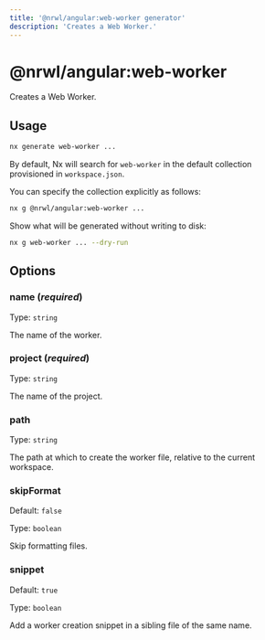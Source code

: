 ```yaml
---
title: '@nrwl/angular:web-worker generator'
description: 'Creates a Web Worker.'
---
```


# @nrwl/angular:web-worker

Creates a Web Worker.

## Usage

```bash
nx generate web-worker ...
```

By default, Nx will search for `web-worker` in the default collection provisioned in `workspace.json`.

You can specify the collection explicitly as follows:

```bash
nx g @nrwl/angular:web-worker ...
```

Show what will be generated without writing to disk:

```bash
nx g web-worker ... --dry-run
```

## Options

### name (_**required**_)

Type: `string`

The name of the worker.

### project (_**required**_)

Type: `string`

The name of the project.

### path

Type: `string`

The path at which to create the worker file, relative to the current workspace.

### skipFormat

Default: `false`

Type: `boolean`

Skip formatting files.

### snippet

Default: `true`

Type: `boolean`

Add a worker creation snippet in a sibling file of the same name.
